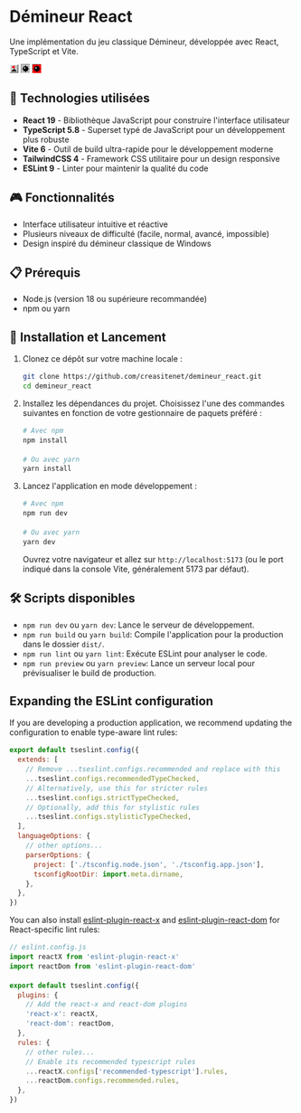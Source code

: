 # Démineur React

Une implémentation du jeu classique Démineur, développée avec React, TypeScript et Vite.

![Démineur](public/images/flag.gif) ![Mine](public/images/mine.gif) ![Explosion](public/images/exploded.gif)

## 🚀 Technologies utilisées

- **React 19** - Bibliothèque JavaScript pour construire l'interface utilisateur
- **TypeScript 5.8** - Superset typé de JavaScript pour un développement plus robuste
- **Vite 6** - Outil de build ultra-rapide pour le développement moderne
- **TailwindCSS 4** - Framework CSS utilitaire pour un design responsive
- **ESLint 9** - Linter pour maintenir la qualité du code

## 🎮 Fonctionnalités

- Interface utilisateur intuitive et réactive
- Plusieurs niveaux de difficulté (facile, normal, avancé, impossible)
- Design inspiré du démineur classique de Windows

## 📋 Prérequis

- Node.js (version 18 ou supérieure recommandée)
- npm ou yarn

## 🔧 Installation et Lancement

1.  Clonez ce dépôt sur votre machine locale :
    ```bash
    git clone https://github.com/creasitenet/demineur_react.git
    cd demineur_react
    ```

2.  Installez les dépendances du projet. Choisissez l'une des commandes suivantes en fonction de votre gestionnaire de paquets préféré :
    ```bash
    # Avec npm
    npm install

    # Ou avec yarn
    yarn install
    ```

3.  Lancez l'application en mode développement :
    ```bash
    # Avec npm
    npm run dev

    # Ou avec yarn
    yarn dev
    ```
    Ouvrez votre navigateur et allez sur `http://localhost:5173` (ou le port indiqué dans la console Vite, généralement 5173 par défaut).

## 🛠️ Scripts disponibles

-   `npm run dev` ou `yarn dev`: Lance le serveur de développement.
-   `npm run build` ou `yarn build`: Compile l'application pour la production dans le dossier `dist/`.
-   `npm run lint` ou `yarn lint`: Exécute ESLint pour analyser le code.
-   `npm run preview` ou `yarn preview`: Lance un serveur local pour prévisualiser le build de production.


## Expanding the ESLint configuration

If you are developing a production application, we recommend updating the configuration to enable type-aware lint rules:

```js
export default tseslint.config({
  extends: [
    // Remove ...tseslint.configs.recommended and replace with this
    ...tseslint.configs.recommendedTypeChecked,
    // Alternatively, use this for stricter rules
    ...tseslint.configs.strictTypeChecked,
    // Optionally, add this for stylistic rules
    ...tseslint.configs.stylisticTypeChecked,
  ],
  languageOptions: {
    // other options...
    parserOptions: {
      project: ['./tsconfig.node.json', './tsconfig.app.json'],
      tsconfigRootDir: import.meta.dirname,
    },
  },
})
```

You can also install [eslint-plugin-react-x](https://github.com/Rel1cx/eslint-react/tree/main/packages/plugins/eslint-plugin-react-x) and [eslint-plugin-react-dom](https://github.com/Rel1cx/eslint-react/tree/main/packages/plugins/eslint-plugin-react-dom) for React-specific lint rules:

```js
// eslint.config.js
import reactX from 'eslint-plugin-react-x'
import reactDom from 'eslint-plugin-react-dom'

export default tseslint.config({
  plugins: {
    // Add the react-x and react-dom plugins
    'react-x': reactX,
    'react-dom': reactDom,
  },
  rules: {
    // other rules...
    // Enable its recommended typescript rules
    ...reactX.configs['recommended-typescript'].rules,
    ...reactDom.configs.recommended.rules,
  },
})
```

